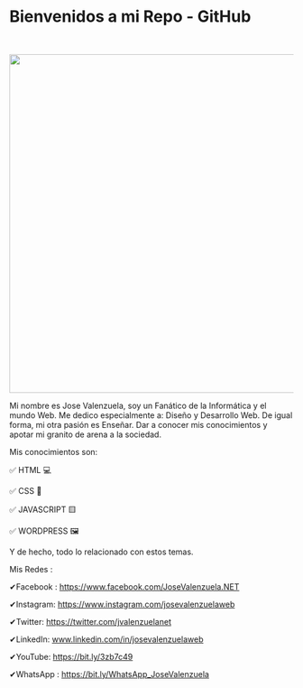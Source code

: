 <h1>Bienvenidos a mi Repo - GitHub&nbsp;</h1>
<p>&nbsp;</p>

<div align="center"> <img src="https://images.unsplash.com/photo-1542831371-29b0f74f9713?ixlib=rb-1.2.1&ixid=MnwxMjA3fDB8MHxwaG90by1wYWdlfHx8fGVufDB8fHx8&auto=format&fit=crop&w=1170&q=80" width="600"> </div>

<p>Mi nombre es Jose Valenzuela, soy un Fan&aacute;tico de la Inform&aacute;tica y el mundo Web. Me dedico especialmente a: Dise&ntilde;o y Desarrollo Web. De igual forma, mi otra pasi&oacute;n es Ense&ntilde;ar. Dar a conocer mis conocimientos y apotar mi granito de arena a la sociedad.&nbsp;</p>
<p>Mis conocimientos son:</p>
<p>✅ HTML 💻</p>
<p>✅ CSS 🎨</p>
<p>✅ JAVASCRIPT 🟨</p>
<p>✅ WORDPRESS 🖼</p>
<p>Y de hecho, todo lo relacionado con estos temas.</p>

Mis Redes :

✔Facebook : https://www.facebook.com/JoseValenzuela.NET

✔Instagram: https://www.instagram.com/josevalenzuelaweb

✔Twitter: https://twitter.com/jvalenzuelanet

✔LinkedIn: www.linkedin.com/in/josevalenzuelaweb

✔YouTube: https://bit.ly/3zb7c49

✔WhatsApp : https://bit.ly/WhatsApp_JoseValenzuela

